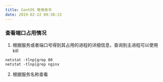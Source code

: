 ```yaml
---
title: CentOS 常用命令
date: 2019-02-22 09:38:13
---
```


### 查看端口占用情况
1. 根据服务或者端口号得到其占用的进程的详细信息，查询到主进程可以使用 kill
```
netstat -tlnp|grep 80
netstat -tlnp|grep nginx
```

2. 根据服务名称查看

